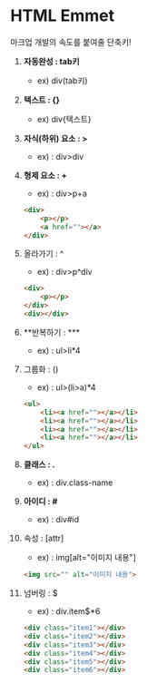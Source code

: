 # HTML Emmet

마크업 개발의 속도를 붙여줄 단축키!



1. **자동완성 : tab키**
   - ex) div(tab키)
2. **텍스트 : {}** 
   - ex) div{텍스트}

3. **자식(하위) 요소 : >**

   - ex) : div>div

4. **형제 요소 : +**

   - ex) : div>p+a

   ```html
   <div>
       <p></p>
       <a href=""></a>
   </div>
   ```

   

5. 올라가기 : ^

   - ex) : div>p^div

   ```html
   <div>
       <p></p>
   </div>
   <div></div>
   ```

   

6. **반복하기 : ***

   - ex) : ul>li*4

7. 그룹화 : ()

   - ex) : ul>(li>a)*4

   ```html
   <ul>
       <li><a href=""></a></li>
       <li><a href=""></a></li>
       <li><a href=""></a></li>
       <li><a href=""></a></li>
   </ul>
   ```

   

8. **클래스 : .**

   - ex) : div.class-name

9. **아이디 : #**

   - ex) : div#id

10. 속성 : [attr]

    - ex) : img[alt="이미지 내용"]

    ```html
    <img src="" alt="이미지 내용">
    ```

    

11. 넘버링 : $

    - ex) : div.item$*6

    ```html
    <div class="item1"></div>
    <div class="item2"></div>
    <div class="item3"></div>
    <div class="item4"></div>
    <div class="item5"></div>
    <div class="item6"></div>
    ```

    
